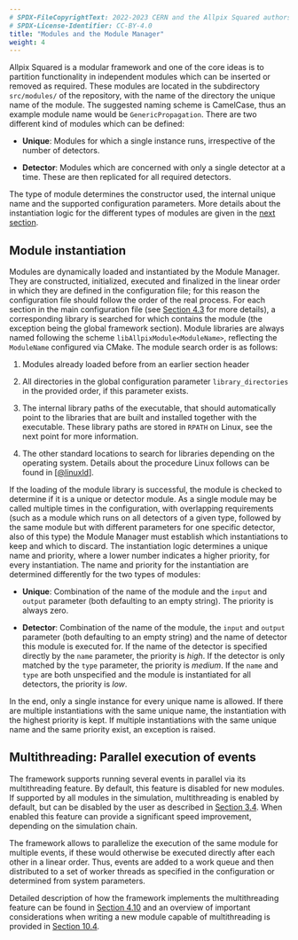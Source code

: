 ```yaml
---
# SPDX-FileCopyrightText: 2022-2023 CERN and the Allpix Squared authors
# SPDX-License-Identifier: CC-BY-4.0
title: "Modules and the Module Manager"
weight: 4
---
```


Allpix Squared is a modular framework and one of the core ideas is to partition functionality in independent modules which
can be inserted or removed as required. These modules are located in the subdirectory `src/modules/` of the repository, with
the name of the directory the unique name of the module. The suggested naming scheme is CamelCase, thus an example module
name would be `GenericPropagation`. There are two different kind of modules which can be defined:

- **Unique**:
  Modules for which a single instance runs, irrespective of the number of detectors.

- **Detector**:
  Modules which are concerned with only a single detector at a time. These are then replicated for all required detectors.

The type of module determines the constructor used, the internal unique name and the supported configuration parameters. More
details about the instantiation logic for the different types of modules are given in the
[next section](#module-instantiation).

## Module instantiation

Modules are dynamically loaded and instantiated by the Module Manager. They are constructed, initialized, executed and
finalized in the linear order in which they are defined in the configuration file; for this reason the configuration file
should follow the order of the real process. For each section in the main configuration file (see
[Section 4.3](./03_configuration.md) for more details), a corresponding library is searched for which contains the module
(the exception being the global framework section). Module libraries are always named following the scheme
`libAllpixModule<ModuleName>`, reflecting the `ModuleName` configured via CMake. The module search order is as follows:

1. Modules already loaded before from an earlier section header

2. All directories in the global configuration parameter `library_directories` in the provided order, if this parameter
   exists.

3. The internal library paths of the executable, that should automatically point to the libraries that are built and
   installed together with the executable. These library paths are stored in `RPATH` on Linux, see the next point for more
   information.

4. The other standard locations to search for libraries depending on the operating system. Details about the procedure Linux
   follows can be found in \[[@linuxld]\].

If the loading of the module library is successful, the module is checked to determine if it is a unique or detector module.
As a single module may be called multiple times in the configuration, with overlapping requirements (such as a module which
runs on all detectors of a given type, followed by the same module but with different parameters for one specific detector,
also of this type) the Module Manager must establish which instantiations to keep and which to discard. The instantiation
logic determines a unique name and priority, where a lower number indicates a higher priority, for every instantiation. The
name and priority for the instantiation are determined differently for the two types of modules:

- **Unique**:
  Combination of the name of the module and the `input` and `output` parameter (both defaulting to an empty string). The
  priority is always zero.

- **Detector**:
  Combination of the name of the module, the `input` and `output` parameter (both defaulting to an empty string) and the
  name of detector this module is executed for. If the name of the detector is specified directly by the `name` parameter,
  the priority is *high*. If the detector is only matched by the `type` parameter, the priority is *medium*. If the `name`
  and `type` are both unspecified and the module is instantiated for all detectors, the priority is *low*.

In the end, only a single instance for every unique name is allowed. If there are multiple instantiations with the same
unique name, the instantiation with the highest priority is kept. If multiple instantiations with the same unique name and
the same priority exist, an exception is raised.

## Multithreading: Parallel execution of events

The framework supports running several events in parallel via its multithreading feature. By default, this feature is
disabled for new modules. If supported by all modules in the simulation, multithreading is enabled by default, but can be
disabled by the user as described in [Section 3.4](../03_getting_started/04_framework_parameters.md). When enabled this
feature can provide a significant speed improvement, depending on the simulation chain.

The framework allows to parallelize the execution of the same module for multiple events, if these would otherwise be
executed directly after each other in a linear order. Thus, events are added to a work queue and then distributed to a set of
worker threads as specified in the configuration or determined from system parameters.

Detailed description of how the framework implements the multithreading feature can be found in
[Section 4.10](./10_multithreading.md) and an overview of important considerations when writing a new module capable of
multithreading is provided in [Section 10.4](../10_development/04_thread_safe_code.md).


[@linuxld]: http://man7.org/linux/man-pages/man8/ld.so.8.html
